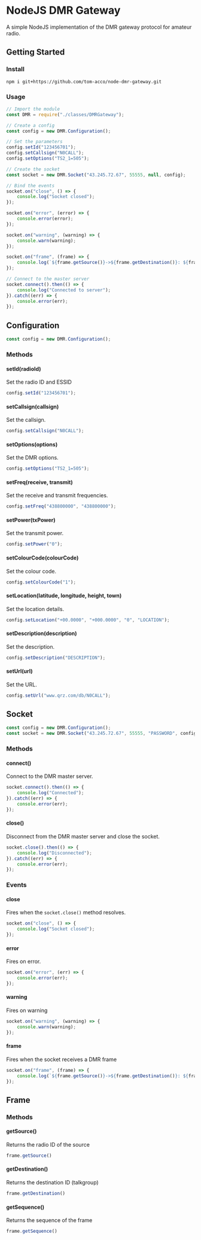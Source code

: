 # NodeJS DMR Gateway
A simple NodeJS implementation of the DMR gateway protocol for amateur radio.

## Getting Started
### Install
```shell
npm i git+https://github.com/tom-acco/node-dmr-gateway.git
```

### Usage
```js
// Import the module
const DMR = require("./classes/DMRGateway");

// Create a config
const config = new DMR.Configuration();

// Set the parameters
config.setId("123456701");
config.setCallsign("N0CALL");
config.setOptions("TS2_1=505");

// Create the socket
const socket = new DMR.Socket("43.245.72.67", 55555, null, config);

// Bind the events
socket.on("close", () => {
    console.log("Socket closed");
});

socket.on("error", (error) => {
    console.error(error);
});

socket.on("warning", (warning) => {
    console.warn(warning);
});

socket.on("frame", (frame) => {
    console.log(`${frame.getSource()}->${frame.getDestination()}: ${frame.getSequence()}`);
});

// Connect to the master server
socket.connect().then(() => {
    console.log("Connected to server");
}).catch((err) => {
    console.error(err);
});
```

## Configuration
```js
const config = new DMR.Configuration();
```

### Methods

#### setId(radioId)
Set the radio ID and ESSID
```js
config.setId("123456701");
```

#### setCallsign(callsign)
Set the callsign.
```js
config.setCallsign("N0CALL");
```

#### setOptions(options)
Set the DMR options.
```js
config.setOptions("TS2_1=505");
```

#### setFreq(receive, transmit)
Set the receive and transmit frequencies.
```js
config.setFreq("438800000", "438800000");
```

#### setPower(txPower)
Set the transmit power.
```js
config.setPower("0");
```

#### setColourCode(colourCode)
Set the colour code.
```js
config.setColourCode("1");
```

#### setLocation(latitude, longitude, height, town)
Set the location details.
```js
config.setLocation("+00.0000", "+000.0000", "0", "LOCATION");
```

#### setDescription(description)
Set the description.
```js
config.setDescription("DESCRIPTION");
```

#### setUrl(url)
Set the URL.
```js
config.setUrl("www.qrz.com/db/N0CALL");
```

## Socket
```js
const config = new DMR.Configuration();
const socket = new DMR.Socket("43.245.72.67", 55555, "PASSWORD", config);
```

### Methods

#### connect()
Connect to the DMR master server.
```js
socket.connect().then(() => {
    console.log("Connected");
}).catch((err) => {
    console.error(err);
});
```

#### close()
Disconnect from the DMR master server and close the socket.
```js
socket.close().then(() => {
    console.log("Disconnected");
}).catch((err) => {
    console.error(err);
});
```

### Events

#### close
Fires when the `socket.close()` method resolves.
```js
socket.on("close", () => {
    console.log("Socket closed");
});
```

#### error
Fires on error.
```js
socket.on("error", (err) => {
    console.error(err);
});
```

#### warning
Fires on warning
```js
socket.on("warning", (warning) => {
    console.warn(warning);
});
```

#### frame
Fires when the socket receives a DMR frame
```js
socket.on("frame", (frame) => {
    console.log(`${frame.getSource()}->${frame.getDestination()}: ${frame.getSequence()}`);
});
```


## Frame

### Methods

#### getSource()
Returns the radio ID of the source
```js
frame.getSource()
```

#### getDestination()
Returns the destination ID (talkgroup)
```js
frame.getDestination()
```

#### getSequence()
Returns the sequence of the frame
```js
frame.getSequence()
```